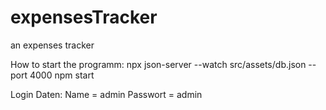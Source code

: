 # expensesTracker
an expenses tracker

How to start the programm:
npx json-server --watch src/assets/db.json --port 4000
npm start

Login Daten:
Name = admin
Passwort = admin
